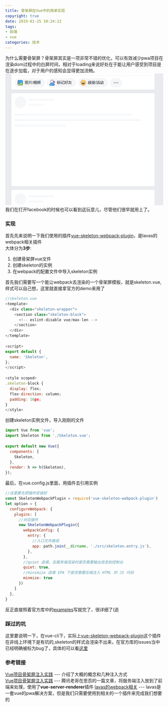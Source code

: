 ```yaml
---
title: 骨架屏在Vue中的简单实现
copyright: true
date: 2019-01-25 10:24:12
tags: 
- 前端
- vue 
categories: 技术
---
```

为什么需要骨架屏？骨架屏其实是一项非常不错的优化，可以有效减少pwa项目在渲染dom过程中的白屏时间，相对于loading来说好处在于能让用户感受到项目是在逐步加载，对于用户的感知会显得更加流畅。  
![facebook](https://github.com/OctupleSakura/show-img/raw/master/blog/skeleton/skeleton.jpg)
我们在打开facebook的时候也可以看到这玩意儿，尽管他们很早就用上了。  
<!--more-->
### 实现
首先先来说明一下我们使用的插件[vue-skeleton-webpack-plugin](https://github.com/lavas-project/vue-skeleton-webpack-plugin)，是lavas的webpack相关插件  
大体分为**3步**:  
 1. 创建骨架屏vue文件
 2. 创建skeleton的实例
 3. 在webpack的配置文件中导入skeleton实例

首先我们需要写一个能让webpack去渲染的一个骨架屏模板，就是skeleton.vue,样式可以自己想，这里就直接拿官方的demo来用了
```js
//skeleton.vue
<template>
  <div class="skeleton-wrapper">
    <section class="skeleton-block">
      <!-- eslint-disable vue/max-len -->
    </section>
  </div>
</template>

<script>
export default {
  name: 'Skeleton',
};
</script>

<style scoped>
.skeleton-block {
  display: flex;
  flex-direction: column;
  padding: 16px;
}
</style>
```

创建skeleton实例文件，导入刚刚的文件
```js
import Vue from 'vue';
import Skeleton from './Skeleton.vue';

export default new Vue({
  components: {
    Skeleton,
  },
  render: h => h(Skeleton),
});
```

最后，在vue.config.js里面，用插件去引用实例
```js
//这里要先把插件安装好
const SkeletonWebpackPlugin = require('vue-skeleton-webpack-plugin')
let option = {
  configureWebpack: {
    plugins: [
      //对应插件
      new SkeletonWebpackPlugin({
        webpackConfig: {
          entry: {
            //入口文件路径
            app: path.join(__dirname, './src/skeleton.entry.js'),
          },
        },
        //quiet 选填，在服务端渲染时是否需要输出信息到控制台
        quiet: true,
        //minimize 选填 SPA 下是否需要压缩注入 HTML 的 JS 代码
        minmize: true
      })
    ]
  },
}
```

反正直接照着官方库中的[examples](https://github.com/lavas-project/vue-skeleton-webpack-plugin/tree/master/examples)写就完了，很详细了(逃

### 踩过的坑
这里要说明一下，在vue-cli下，实际上[vue-skeleton-webpack-plugin](https://github.com/lavas-project/vue-skeleton-webpack-plugin)这个插件在非线上环境下是有坑的,skeleton的样式会渲染不出来，在官方库的issues当中已经明确被标为bug了，具体的可以看[这里](https://github.com/lavas-project/vue-skeleton-webpack-plugin/issues/52)

### 参考链接
[Vue项目骨架屏注入实践](https://juejin.im/post/5b79a2786fb9a01a18267362) --- 介绍了大概的概念和几种注入方式  
[Vue项目骨架屏注入实践](https://segmentfault.com/a/1190000014832185) --- 腾讯老哥在思否的一篇文章，将服务端注入放到了前端来处理，使用了**vue-server-renderer**插件
[lavas的webpack相关](https://lavas.baidu.com/guide/v2/webpack/vue-skeleton-webpack-plugin) --- lavas是一套vue的pwa解决方案，但是我们只需要使用到相关的一个插件来完成我们想要的
